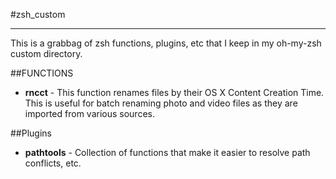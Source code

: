 #zsh_custom
___________

This is a grabbag of zsh functions, plugins, etc that I keep in my oh-my-zsh custom directory.

##FUNCTIONS
- **rncct** - This function renames files by their OS X Content Creation Time. This is useful for batch renaming photo and video files as they are imported from various sources. 

##Plugins
- **pathtools** - Collection of functions that make it easier to resolve path conflicts, etc.
